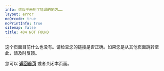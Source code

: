 ```yaml
---
info: 你似乎来到了错误的地方……
layout: error
noQrcode: true
noPrintInfo: true
sitemap: false
title: 404 NOT FOUND
---
```

这个页面目前什么也没有。请检查您的链接是否正确。如果您是从其他页面跳转至此，请及时反馈。

您可以 **[返回首页](/)** 或者关闭本页面。